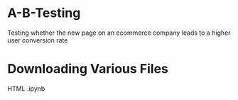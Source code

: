 # A-B-Testing
Testing whether the new page on an ecommerce company leads to a higher user conversion rate 

# Downloading Various Files
HTML
.ipynb
